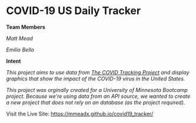 # COVID-19 US Daily Tracker

**Team Members**

_Matt Mead_

_Emilio Bello_

**Intent**

_This project aims to use data from [The COVID Tracking Project](https://covidtracking.com/data/api) and display graphics that show the impact of the COVID-19 virus in the United States._

_This project was orginally created for a University of Minnesota Bootcamp project. Because we're using data from an API source, we wanted to create a new project that does not rely on an database (as the project required)._


Visit the Live Site: https://mmeadx.github.io/covid19_tracker/

